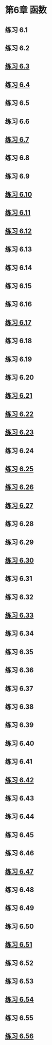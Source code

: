 # 第6章 函数
## 练习 6.1
## 练习 6.2
## [练习 6.3](https://github.com/LuckyGan/CppPrimer/blob/master/ch06/ex6_03.cc)
## [练习 6.4](https://github.com/LuckyGan/CppPrimer/blob/master/ch06/ex6_04.cc)
## 练习 6.5
## 练习 6.6
## [练习 6.7](https://github.com/LuckyGan/CppPrimer/blob/master/ch06/ex6_07.cc)
## 练习 6.8
## 练习 6.9
## [练习 6.10](https://github.com/LuckyGan/CppPrimer/blob/master/ch06/ex6_10.cc)
## [练习 6.11](https://github.com/LuckyGan/CppPrimer/blob/master/ch06/ex6_11.cc)
## [练习 6.12](https://github.com/LuckyGan/CppPrimer/blob/master/ch06/ex6_12.cc)
## 练习 6.13
## 练习 6.14
## 练习 6.15
## 练习 6.16
## [练习 6.17](https://github.com/LuckyGan/CppPrimer/blob/master/ch06/ex6_17.cc)
## 练习 6.18
## 练习 6.19
## 练习 6.20
## [练习 6.21](https://github.com/LuckyGan/CppPrimer/blob/master/ch06/ex6_21.cc)
## [练习 6.22](https://github.com/LuckyGan/CppPrimer/blob/master/ch06/ex6_22.cc)
## [练习 6.23](https://github.com/LuckyGan/CppPrimer/blob/master/ch06/ex6_23.cc)
## 练习 6.24
## [练习 6.25](https://github.com/LuckyGan/CppPrimer/blob/master/ch06/ex6_25.cc)
## [练习 6.26](https://github.com/LuckyGan/CppPrimer/blob/master/ch06/ex6_26.cc)
## [练习 6.27](https://github.com/LuckyGan/CppPrimer/blob/master/ch06/ex6_27.cc)
## 练习 6.28
## 练习 6.29
## [练习 6.30](https://github.com/LuckyGan/CppPrimer/blob/master/ch06/ex6_30.cc)
## 练习 6.31
## 练习 6.32
## [练习 6.33](https://github.com/LuckyGan/CppPrimer/blob/master/ch06/ex6_33.cc)
## 练习 6.34
## 练习 6.35
## 练习 6.36
## 练习 6.37
## 练习 6.38
## 练习 6.39
## 练习 6.40
## 练习 6.41
## [练习 6.42](https://github.com/LuckyGan/CppPrimer/blob/master/ch06/ex6_42.cc)
## 练习 6.43
## 练习 6.44
## 练习 6.45
## 练习 6.46
## [练习 6.47](https://github.com/LuckyGan/CppPrimer/blob/master/ch06/ex6_47.cc)
## 练习 6.48
## 练习 6.49
## 练习 6.50
## [练习 6.51](https://github.com/LuckyGan/CppPrimer/blob/master/ch06/ex6_51.cc)
## 练习 6.52
## 练习 6.53
## [练习 6.54](https://github.com/LuckyGan/CppPrimer/blob/master/ch06/ex6_54.cc)
## 练习 6.55
## [练习 6.56](https://github.com/LuckyGan/CppPrimer/blob/master/ch06/ex6_56.cc)
